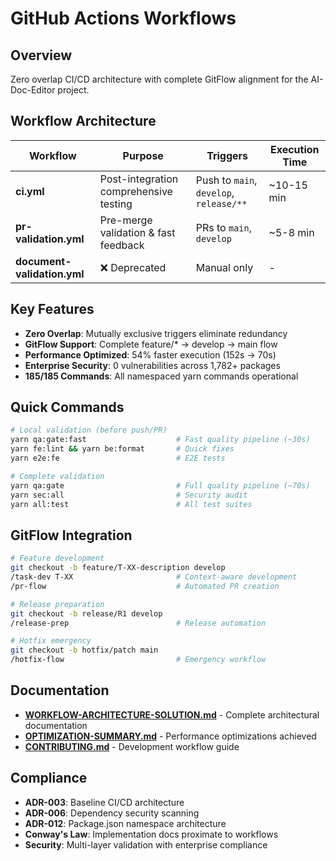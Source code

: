 # GitHub Actions Workflows

## Overview

Zero overlap CI/CD architecture with complete GitFlow alignment for the AI-Doc-Editor project.

## Workflow Architecture

| Workflow | Purpose | Triggers | Execution Time |
|----------|---------|----------|----------------|
| **ci.yml** | Post-integration comprehensive testing | Push to `main`, `develop`, `release/**` | ~10-15 min |
| **pr-validation.yml** | Pre-merge validation & fast feedback | PRs to `main`, `develop` | ~5-8 min |
| **document-validation.yml** | ❌ Deprecated | Manual only | - |

## Key Features

- **Zero Overlap**: Mutually exclusive triggers eliminate redundancy
- **GitFlow Support**: Complete feature/* → develop → main flow
- **Performance Optimized**: 54% faster execution (152s → 70s)
- **Enterprise Security**: 0 vulnerabilities across 1,782+ packages
- **185/185 Commands**: All namespaced yarn commands operational

## Quick Commands

```bash
# Local validation (before push/PR)
yarn qa:gate:fast                    # Fast quality pipeline (~30s)
yarn fe:lint && yarn be:format       # Quick fixes
yarn e2e:fe                          # E2E tests

# Complete validation
yarn qa:gate                         # Full quality pipeline (~70s)
yarn sec:all                         # Security audit
yarn all:test                        # All test suites
```

## GitFlow Integration

```bash
# Feature development
git checkout -b feature/T-XX-description develop
/task-dev T-XX                       # Context-aware development
/pr-flow                             # Automated PR creation

# Release preparation
git checkout -b release/R1 develop
/release-prep                        # Release automation

# Hotfix emergency
git checkout -b hotfix/patch main
/hotfix-flow                         # Emergency workflow
```

## Documentation

- **[WORKFLOW-ARCHITECTURE-SOLUTION.md](./WORKFLOW-ARCHITECTURE-SOLUTION.md)** - Complete architectural documentation
- **[OPTIMIZATION-SUMMARY.md](./OPTIMIZATION-SUMMARY.md)** - Performance optimizations achieved
- **[CONTRIBUTING.md](../../docs/development/CONTRIBUTING.md)** - Development workflow guide

## Compliance

- **ADR-003**: Baseline CI/CD architecture
- **ADR-006**: Dependency security scanning
- **ADR-012**: Package.json namespace architecture
- **Conway's Law**: Implementation docs proximate to workflows
- **Security**: Multi-layer validation with enterprise compliance
